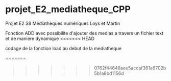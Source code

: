 # projet_E2_mediatheque_CPP
Projet E2 S8 Médiathèques numériques Loys et Martin

Fonction ADD avec possibilite d'ajouter des medias a travers un fichier text et de maniere dynamique
<<<<<<< HEAD

codage de la fonction load au debut de la mediatheque

=======
>>>>>>> 0762f44648aee5accaf361a6702b5b1a8bd1156d
